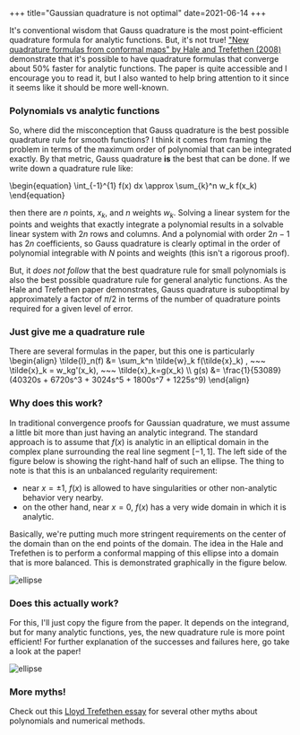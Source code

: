 +++
title="Gaussian quadrature is not optimal"
date=2021-06-14
+++

It's conventional wisdom that Gauss quadrature is the most point-efficient quadrature formula for analytic functions. But, it's not true! ["New quadrature formulas from conformal maps" by Hale and Trefethen (2008)](http://www.cs.ox.ac.uk/files/731/NA-07-15.pdf) demonstrate that it's possible to have quadrature formulas that converge about 50% faster for analytic functions. The paper is quite accessible and I encourage you to read it, but I also wanted to help bring attention to it since it seems like it should be more well-known.

### Polynomials vs analytic functions

So, where did the misconception that Gauss quadrature is the best possible quadrature rule for smooth functions? I think it comes from framing the problem in terms of the maximum order of polynomial that can be integrated exactly. By that metric, Gauss quadrature **is** the best that can be done. If we write down a quadrature rule like: 

\begin{equation}
\int_{-1}^{1} f(x) dx \approx \sum_{k}^n w_k f(x_k) 
\end{equation}

then there are $n$ points, $x_k$, and $n$ weights $w_k$. Solving a linear system for the points and weights that exactly integrate a polynomial results in a solvable linear system with $2n$ rows and columns. And a polynomial with order $2n-1$ has $2n$ coefficients, so Gauss quadrature is clearly optimal in the order of polynomial integrable with $N$ points and weights (this isn't a rigorous proof).

But, it *does not follow* that the best quadrature rule for small polynomials is also the best possible quadrature rule for general analytic functions. As the Hale and Trefethen paper demonstrates, Gauss quadrature is suboptimal by approximately a factor of $\pi/2$ in terms of the number of quadrature points required for a given level of error.

### Just give me a quadrature rule

There are several formulas in the paper, but this one is particularly 
\begin{align}
\tilde{I}_n(f) &= \sum_k^n \tilde{w}_k f(\tilde{x}_k) , ~~~ \tilde{x}_k = w_kg'(x_k), ~~~ \tilde{x}_k=g(x_k) \\\\
g(s) &= \frac{1}{53089}(40320s + 6720s^3 + 3024s^5 + 1800s^7 + 1225s^9)
\end{align}

### Why does this work?

In traditional convergence proofs for Gaussian quadrature, we must assume a little bit more than just having an analytic integrand. The standard approach is to assume that $f(x)$ is analytic in an elliptical domain in the complex plane surrounding the real line segment $[-1, 1]$. The left side of the figure below is showing the right-hand half of such an ellipse. The thing to note is that this is an unbalanced regularity requirement: 
* near $x=\pm 1$, $f(x)$ is allowed to have singularities or other non-analytic behavior very nearby.
* on the other hand, near $x=0$, $f(x)$ has a very wide domain in which it is analytic. 

Basically, we're putting much more stringent requirements on the center of the domain than on the end points of the domain. The idea in the Hale and Trefethen is to perform a conformal mapping of this ellipse into a domain that is more balanced. This is demonstrated graphically in the figure below.

![ellipse](/images/elliptic_gauss.png)

### Does this actually work?

For this, I'll just copy the figure from the paper. It depends on the integrand, but for many analytic functions, yes, the new quadrature rule is more point efficient! For further explanation of the successes and failures here, go take a look at the paper!

![ellipse](/images/better_gauss.png)

### More myths!

Check out this [Lloyd Trefethen essay](https://people.maths.ox.ac.uk/trefethen/mythspaper.pdf) for several other myths about polynomials and numerical methods.
